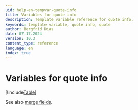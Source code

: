 ```yaml
---
uid: help-en-tempvar-quote-info
title: Variables for quote info
description: Template variable reference for quote info.
keywords: template variable, quote info, quote
author: Bergfrid Dias
date: 07.17.2024
version: 10.3
content_type: reference
language: en
index: true
---
```


# Variables for quote info

[!include[Table](../../../../../common/includes/variable/table-quote-info.md)]

See also [merge fields][1].

<!-- Referenced links -->
[1]: ../merge-fields/index.md
